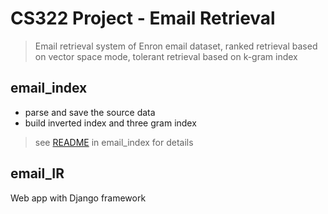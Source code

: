 # CS322 Project - Email Retrieval

> Email retrieval system of Enron email dataset, ranked retrieval based on vector space mode, tolerant retrieval based on k-gram index

## email_index

- parse and save the source data
- build inverted index and three gram index

> see [README](email_index/README.md) in email_index for details


## email_IR

Web app with Django framework
